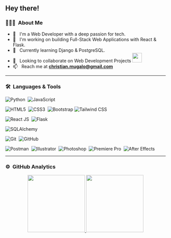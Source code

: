 ## Hey there!

### 👨🏻‍💻 &nbsp;About Me

- 🤔 &nbsp; I'm a Web Developer with a deep passion for tech.
- 🔭 &nbsp; I'm working on building Full-Stack Web Applications with React & Flask.
- 🌱 &nbsp; Currently learning Django & PostgreSQL.
- 👯 &nbsp; Looking to collaborate on Web Development Projects <img src="https://media.giphy.com/media/WUlplcMpOCEmTGBtBW/giphy.gif" width="30">
- 📫 &nbsp; Reach me at **christian.mugalo@gmail.com**

---

### 🛠 &nbsp;Languages & Tools

  ![Python](https://img.shields.io/badge/-Python-05122A?style=flat&logo=python)&nbsp;
  ![JavaScript](https://img.shields.io/badge/-JavaScript-05122A?style=flat&logo=javascript)&nbsp;

  ![HTML5](https://img.shields.io/badge/-HTML-05122A?style=flat&logo=HTML5)&nbsp;
  ![CSS3](https://img.shields.io/badge/-CSS-05122A?style=flat&logo=CSS3&logoColor=1572B6)&nbsp;
  ![Bootstrap](https://img.shields.io/badge/-Bootstrap-05122A?style=flat&logo=bootstrap&logoColor=563D7C)
  ![Tailwind CSS](https://img.shields.io/badge/-Tailwind-05122A?style=flat&logo=tailwindcss)&nbsp;

  ![React JS](https://img.shields.io/badge/-React-05122A?style=flat&logo=react)&nbsp;
  ![Flask](https://img.shields.io/badge/-Flask-05122A?style=flat&logo=flask)&nbsp;

  ![SQLAlchemy](https://img.shields.io/badge/-SQL%20Alchemy-05122A?style=flat&logo=sqlalchemy)&nbsp;

  ![Git](https://img.shields.io/badge/-Git-05122A?style=flat&logo=git)&nbsp;
  ![GitHub](https://img.shields.io/badge/-GitHub-05122A?style=flat&logo=github)&nbsp;

  ![Postman](https://img.shields.io/badge/-Illustrator-05122A?style=flat&logo=postman)&nbsp;
  ![Illustrator](https://img.shields.io/badge/-Illustrator-05122A?style=flat&logo=adobe-illustrator)&nbsp;
  ![Photoshop](https://img.shields.io/badge/-Photoshop-05122A?style=flat&logo=adobe-photoshop)&nbsp;
  ![Premiere Pro](https://img.shields.io/badge/-Premiere%20Pro-05122A?style=flat&logo=adobepremierepro)&nbsp;
  ![After Effects](https://img.shields.io/badge/-After%20Effects-05122A?style=flat&logo=adobeaftereffects)

---

### ⚙️ &nbsp;GitHub Analytics

<p align="center">
<a href="https://github.com/CMugalo">
  <img height="180em" src="https://github-readme-stats-eight-theta.vercel.app/api?username=CMugalo&show_icons=true&theme=radical&include_all_commits=true&count_private=true"/>
  <img height="180em" src="https://github-readme-stats-eight-theta.vercel.app/api/top-langs/?username=CMugalo&layout=compact&langs_count=8&theme=radical"/>
</a>
</p>
